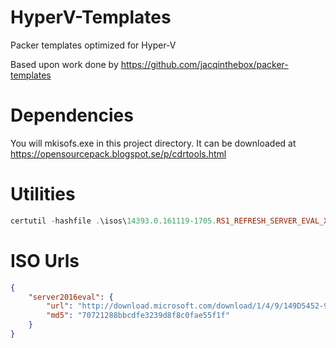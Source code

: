 HyperV-Templates
================
Packer templates optimized for Hyper-V

Based upon work done by https://github.com/jacqinthebox/packer-templates

# Dependencies
You will mkisofs.exe in this project directory. It can be downloaded at
https://opensourcepack.blogspot.se/p/cdrtools.html

# Utilities
```powershell
certutil -hashfile .\isos\14393.0.161119-1705.RS1_REFRESH_SERVER_EVAL_X64FRE_EN-US.ISO md5
``` 

# ISO Urls
```json
{
    "server2016eval": {
        "url": "http://download.microsoft.com/download/1/4/9/149D5452-9B29-4274-B6B3-5361DBDA30BC/14393.0.161119-1705.RS1_REFRESH_SERVER_EVAL_X64FRE_EN-US.ISO",
        "md5": "70721288bbcdfe3239d8f8c0fae55f1f"
    }
}
```
